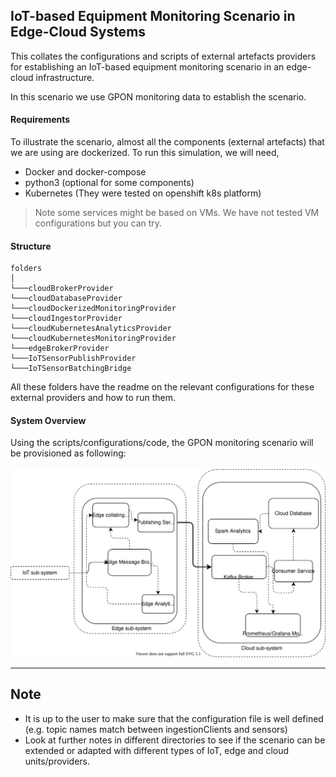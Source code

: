## IoT-based Equipment Monitoring Scenario in  Edge-Cloud Systems
This collates the configurations and scripts of external artefacts providers for establishing an IoT-based equipment monitoring scenario in an edge-cloud infrastructure.

In this scenario we use GPON monitoring data to establish the scenario.


#### Requirements
To illustrate the scenario, almost all the components (external artefacts) that we are using are dockerized. To run this simulation, we will need,
* Docker and docker-compose
* python3 (optional for some components)
* Kubernetes (They were tested on openshift k8s platform)

>Note some services might be based on VMs. We have not tested VM configurations but you can try.

#### Structure
```
folders
│
└───cloudBrokerProvider
└───cloudDatabaseProvider
└───cloudDockerizedMonitoringProvider
└───cloudIngestorProvider
└───cloudKubernetesAnalyticsProvider
└───cloudKubernetesMonitoringProvider
└───edgeBrokerProvider
└───IoTSensorPublishProvider
└───IoTSensorBatchingBridge
```

All these folders have the readme on the relevant configurations for these external providers and how to run them.

#### System Overview
Using the scripts/configurations/code, the GPON monitoring scenario will be provisioned as following:

![](images/netops_monitor.svg)

---

## Note
* It is up to the user to make sure that the configuration file is well defined (e.g. topic names match between ingestionClients and sensors)
* Look at further notes in different directories to see if the scenario can be extended or adapted with different types of IoT, edge and cloud units/providers.
